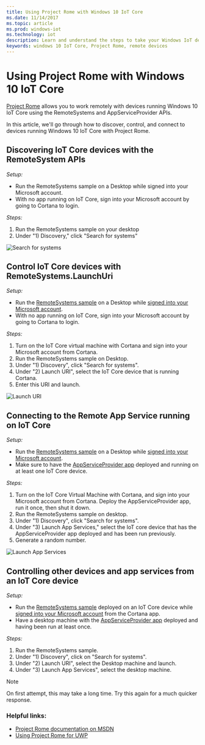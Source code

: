 ```yaml
---
title: Using Project Rome with Windows 10 IoT Core
ms.date: 11/14/2017
ms.topic: article
ms.prod: windows-iot
ms.technology: iot
description: Learn and understand the steps to take your Windows IoT device to market.
keywords: windows 10 IoT Core, Project Rome, remote devices
---
```


# Using Project Rome with Windows 10 IoT Core 
 
[Project Rome](https://developer.microsoft.com/en-us/windows/project-rome) allows you to work remotely with devices running Windows 10 IoT Core using the RemoteSystems and AppServiceProvider APIs. 
 
In this article, we'll go through how to discover, control, and connect to devices running Windows 10 IoT Core with Project Rome.  
 
## Discovering IoT Core devices with the RemoteSystem APIs 
 
_Setup:_
* Run the RemoteSystems sample on a Desktop while signed into your Microsoft account.  
* With no app running on IoT Core, sign into your Microsoft account by going to Cortana to login. 
 
_Steps:_
1. Run the RemoteSystems sample on your desktop 
2. Under "1) Discovery," click "Search for systems" 

![Search for systems](../media/ProjectRome/SearchForSystems.gif)
 
## Control IoT Core devices with RemoteSystems.LaunchUri 
 
_Setup:_
* Run the [RemoteSystems sample](https://github.com/Microsoft/Windows-universal-samples/tree/dev/Samples/RemoteSystems) on a Desktop while [signed into your Microsoft account](https://github.com/Microsoft/Windows-universal-samples/tree/master/Samples/WebAccountManagement).
* With no app running on IoT Core, sign into your Microsoft account by going to Cortana to login. 
 
_Steps:_
1. Turn on the IoT Core virtual machine with Cortana and sign into your Microsoft account from Cortana. 
2. Run the RemoteSystems sample on Desktop. 
3. Under "1) Discovery", click "Search for systems". 
4. Under "2) Launch URI", select the IoT Core device that is running Cortana. 
5. Enter this URI and launch. 

![Launch URI](../media/ProjectRome/LaunchURI.gif)

## Connecting to the Remote App Service running on IoT Core 
_Setup:_
* Run the [RemoteSystems sample](https://github.com/Microsoft/Windows-universal-samples/tree/dev/Samples/RemoteSystems) on a Desktop while [signed into your Microsoft account](https://github.com/Microsoft/Windows-universal-samples/tree/master/Samples/WebAccountManagement). 
* Make sure to have the [AppServiceProvider app](https://github.com/Microsoft/Windows-universal-samples/tree/dev/Samples/AppServices) deployed and running on at least one IoT Core device. 
 
_Steps:_
1. Turn on the IoT Core Virtual Machine with Cortana, and sign into your Microsoft account from Cortana. Deploy the AppServiceProvider app, run it once, then shut it down. 
2. Run the RemoteSystems sample on desktop. 
3. Under "1) Discovery", click "Search for systems". 
4. Under "3) Launch App Services," select the IoT core device that has the AppServiceProvider app deployed and has been run previously. 
5. Generate a random number.  

![Launch App Services](../media/ProjectRome/LaunchAppServices.gif)
 
## Controlling other devices and app services from an IoT Core device 

_Setup:_
* Run the [RemoteSystems sample](https://github.com/Microsoft/Windows-universal-samples/tree/dev/Samples/RemoteSystems) deployed on an IoT Core device while [signed into your Microsoft account](https://github.com/Microsoft/Windows-universal-samples/tree/master/Samples/WebAccountManagement) from the Cortana app. 
* Have a desktop machine with the [AppServiceProvider app](https://github.com/Microsoft/Windows-universal-samples/tree/dev/Samples/AppServices) deployed and having been run at least once. 
 
_Steps:_
1. Run the RemoteSystems sample. 
2. Under "1) Discovery", click on "Search for systems". 
3. Under "2) Launch URI", select the Desktop machine and launch. 
4. Under "3) Launch App Services", select the desktop machine.  
 
> [!NOTE] 
> On first attempt, this may take a long time. Try this again for a much quicker response. 
 
### Helpful links: 
* [Project Rome documentation on MSDN](https://developer.microsoft.com/en-us/windows/project-rome )
* [Using Project Rome for UWP](https://docs.microsoft.com/windows/uwp/launch-resume/connected-apps-and-devices )
 
